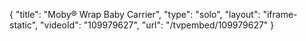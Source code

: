 {
    "title": "Moby&reg; Wrap Baby Carrier",
    "type": "solo",
    "layout": "iframe-static",
    "videoId": "109979627",
    "url": "\/tvpembed\/109979627"
}